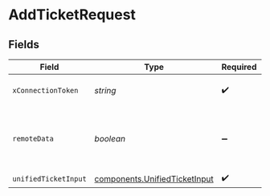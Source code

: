 # AddTicketRequest


## Fields

| Field                                                                          | Type                                                                           | Required                                                                       | Description                                                                    |
| ------------------------------------------------------------------------------ | ------------------------------------------------------------------------------ | ------------------------------------------------------------------------------ | ------------------------------------------------------------------------------ |
| `xConnectionToken`                                                             | *string*                                                                       | :heavy_check_mark:                                                             | The connection token                                                           |
| `remoteData`                                                                   | *boolean*                                                                      | :heavy_minus_sign:                                                             | Set to true to include data from the original Ticketing software.              |
| `unifiedTicketInput`                                                           | [components.UnifiedTicketInput](../../models/components/unifiedticketinput.md) | :heavy_check_mark:                                                             | N/A                                                                            |